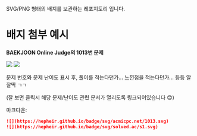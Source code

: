 SVG/PNG 형태의 배지를 보관하는 레포지토리 입니다.

# 배지 첨부 예시
**BAEKJOON Online Judge의 1013번 문제**

![](https://hepheir.github.io/badge/svg/acmicpc.net/1013.svg)
![](https://hepheir.github.io/badge/svg/solved.ac/s1.svg)

문제 번호와 문제 난이도 표시 후, 풀이를 적는다던가... 느낀점을 적는다던가... 등등 알잘딱 ㄱㄱ

(잘 보면 클릭시 해당 문제/난이도 관련 문서가 열리도록 링크되어있습니다 😊)


마크다운:
```markdown
![](https://hepheir.github.io/badge/svg/acmicpc.net/1013.svg)
![](https://hepheir.github.io/badge/svg/solved.ac/s1.svg)
```
